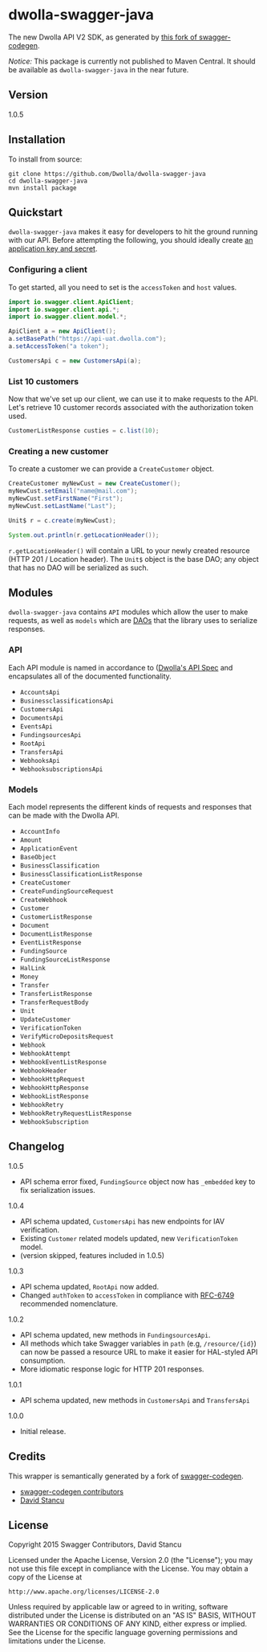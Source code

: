 dwolla-swagger-java
=========

The new Dwolla API V2 SDK, as generated by [this fork of swagger-codegen](https://github.com/mach-kernel/swagger-codegen). 

*Notice:* This package is currently not published to Maven Central. It should be available as `dwolla-swagger-java` in the near future.

## Version

1.0.5

## Installation
To install from source:
```
git clone https://github.com/Dwolla/dwolla-swagger-java
cd dwolla-swagger-java
mvn install package
```

## Quickstart

`dwolla-swagger-java` makes it easy for developers to hit the ground running with our API. Before attempting the following, you should ideally create [an application key and secret](https://www.dwolla.com/applications).

### Configuring a client

To get started, all you need to set is the `accessToken` and `host` values. 

```java
import io.swagger.client.ApiClient;
import io.swagger.client.api.*;
import io.swagger.client.model.*;

ApiClient a = new ApiClient();
a.setBasePath("https://api-uat.dwolla.com");
a.setAccessToken("a token");

CustomersApi c = new CustomersApi(a);
```

### List 10 customers

Now that we've set up our client, we can use it to make requests to the API. Let's retrieve 10 customer records associated with the authorization token used. 

```java
CustomerListResponse custies = c.list(10);
```

### Creating a new customer

To create a customer we can provide a `CreateCustomer` object. 

```java
CreateCustomer myNewCust = new CreateCustomer();
myNewCust.setEmail("name@mail.com");
myNewCust.setFirstName("First");
myNewCust.setLastName("Last");

Unit$ r = c.create(myNewCust);

System.out.println(r.getLocationHeader());
```

`r.getLocationHeader()` will contain a URL to your newly created resource (HTTP 201 / Location header). The `Unit$` object is the base DAO; any object that has no DAO will be serialized as such. 

## Modules

`dwolla-swagger-java` contains `API` modules which allow the user to make requests, as well as `models` which are [DAOs](https://en.wikipedia.org/wiki/Data_access_object) that the library uses to serialize responses. 

### API
Each API module is named in accordance to ([Dwolla's API Spec](http://docsv2.dwolla.com/) and encapsulates all of the documented functionality. 

* `AccountsApi`
* `BusinessclassificationsApi`
* `CustomersApi`
* `DocumentsApi`
* `EventsApi`
* `FundingsourcesApi`
* `RootApi`
* `TransfersApi`
* `WebhooksApi`
* `WebhooksubscriptionsApi`

### Models

Each model represents the different kinds of requests and responses that can be made with the Dwolla API. 

* `AccountInfo`
* `Amount`
* `ApplicationEvent`
* `BaseObject`
* `BusinessClassification`
* `BusinessClassificationListResponse`
* `CreateCustomer`
* `CreateFundingSourceRequest`
* `CreateWebhook`
* `Customer`
* `CustomerListResponse`
* `Document`
* `DocumentListResponse`
* `EventListResponse`
* `FundingSource`
* `FundingSourceListResponse`
* `HalLink`
* `Money`
* `Transfer`
* `TransferListResponse`
* `TransferRequestBody`
* `Unit`
* `UpdateCustomer`
* `VerificationToken`
* `VerifyMicroDepositsRequest`
* `Webhook`
* `WebhookAttempt`
* `WebhookEventListResponse`
* `WebhookHeader`
* `WebhookHttpRequest`
* `WebhookHttpResponse`
* `WebhookListResponse`
* `WebhookRetry`
* `WebhookRetryRequestListResponse`
* `WebhookSubscription`


## Changelog

1.0.5
* API schema error fixed, `FundingSource` object now has `_embedded` key to fix serialization issues. 

1.0.4
* API schema updated, `CustomersApi` has new endpoints for IAV verification. 
* Existing `Customer` related models updated, new `VerificationToken` model.
* (version skipped, features included in 1.0.5)

1.0.3
* API schema updated, `RootApi` now added.
* Changed `authToken` to `accessToken` in compliance with [RFC-6749](https://tools.ietf.org/html/rfc6749) recommended nomenclature.

1.0.2
* API schema updated, new methods in `FundingsourcesApi`.
* All methods which take Swagger variables in `path` (e.g, `/resource/{id}`) can now be passed a resource URL to make it easier for HAL-styled API consumption.
* More idiomatic response logic for HTTP 201 responses.

1.0.1
* API schema updated, new methods in `CustomersApi` and `TransfersApi`

1.0.0
* Initial release.

## Credits

This wrapper is semantically generated by a fork of [swagger-codegen](http://github.com/mach-kernel/swagger-codegen). 
 - [swagger-codegen contributors](https://github.com/swagger-api/swagger-codegen/network/members)
 - [David Stancu](http://github.com/mach-kernel)

## License

Copyright 2015 Swagger Contributors, David Stancu

Licensed under the Apache License, Version 2.0 (the "License");
you may not use this file except in compliance with the License.
You may obtain a copy of the License at

    http://www.apache.org/licenses/LICENSE-2.0

Unless required by applicable law or agreed to in writing, software
distributed under the License is distributed on an "AS IS" BASIS,
WITHOUT WARRANTIES OR CONDITIONS OF ANY KIND, either express or implied.
See the License for the specific language governing permissions and
limitations under the License.